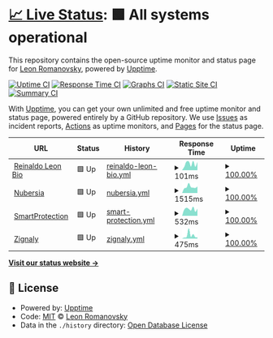 # [📈 Live Status](https://reinaldoleon.github.io/upptime): <!--live status--> **🟩 All systems operational**

This repository contains the open-source uptime monitor and status page for [Leon Romanovsky](http://www.leon.nu), powered by [Upptime](https://github.com/upptime/upptime).

[![Uptime CI](https://github.com/reinaldoleon/monitoring/workflows/Uptime%20CI/badge.svg)](https://github.com/reinaldoleon/monitoring/actions?query=workflow%3A%22Uptime+CI%22)
[![Response Time CI](https://github.com/reinaldoleon/monitoring/workflows/Response%20Time%20CI/badge.svg)](https://github.com/reinaldoleon/monitoring/actions?query=workflow%3A%22Response+Time+CI%22)
[![Graphs CI](https://github.com/reinaldoleon/monitoring/workflows/Graphs%20CI/badge.svg)](https://github.com/reinaldoleon/monitoring/actions?query=workflow%3A%22Graphs+CI%22)
[![Static Site CI](https://github.com/reinaldoleon/monitoring/workflows/Static%20Site%20CI/badge.svg)](https://github.com/reinaldoleon/monitoring/actions?query=workflow%3A%22Static+Site+CI%22)
[![Summary CI](https://github.com/reinaldoleon/monitoring/workflows/Summary%20CI/badge.svg)](https://github.com/reinaldoleon/monitoring/actions?query=workflow%3A%22Summary+CI%22)

With [Upptime](https://upptime.js.org), you can get your own unlimited and free uptime monitor and status page, powered entirely by a GitHub repository. We use [Issues](https://github.com/reinaldoleon/monitoring/issues) as incident reports, [Actions](https://github.com/reinaldoleon/monitoring/actions) as uptime monitors, and [Pages](https://reinaldoleon.github.io/monitoring) for the status page.

<!--start: status pages-->
<!-- This summary is generated by Upptime (https://github.com/upptime/upptime) -->
<!-- Do not edit this manually, your changes will be overwritten -->
<!-- prettier-ignore -->
| URL | Status | History | Response Time | Uptime |
| --- | ------ | ------- | ------------- | ------ |
| <img alt="" src="https://favicons.githubusercontent.com/reinaldoleon.github.io" height="13"> [Reinaldo Leon Bio](https://reinaldoleon.github.io/bio/) | 🟩 Up | [reinaldo-leon-bio.yml](https://github.com/reinaldoleon/monitoring/commits/HEAD/history/reinaldo-leon-bio.yml) | <details><summary><img alt="Response time graph" src="./graphs/reinaldo-leon-bio/response-time-week.png" height="20"> 101ms</summary><br><a href="https://reinaldoleon.github.io/monitoring/history/reinaldo-leon-bio"><img alt="Response time 98" src="https://img.shields.io/endpoint?url=https%3A%2F%2Fraw.githubusercontent.com%2Freinaldoleon%2Fmonitoring%2FHEAD%2Fapi%2Freinaldo-leon-bio%2Fresponse-time.json"></a><br><a href="https://reinaldoleon.github.io/monitoring/history/reinaldo-leon-bio"><img alt="24-hour response time 137" src="https://img.shields.io/endpoint?url=https%3A%2F%2Fraw.githubusercontent.com%2Freinaldoleon%2Fmonitoring%2FHEAD%2Fapi%2Freinaldo-leon-bio%2Fresponse-time-day.json"></a><br><a href="https://reinaldoleon.github.io/monitoring/history/reinaldo-leon-bio"><img alt="7-day response time 101" src="https://img.shields.io/endpoint?url=https%3A%2F%2Fraw.githubusercontent.com%2Freinaldoleon%2Fmonitoring%2FHEAD%2Fapi%2Freinaldo-leon-bio%2Fresponse-time-week.json"></a><br><a href="https://reinaldoleon.github.io/monitoring/history/reinaldo-leon-bio"><img alt="30-day response time 90" src="https://img.shields.io/endpoint?url=https%3A%2F%2Fraw.githubusercontent.com%2Freinaldoleon%2Fmonitoring%2FHEAD%2Fapi%2Freinaldo-leon-bio%2Fresponse-time-month.json"></a><br><a href="https://reinaldoleon.github.io/monitoring/history/reinaldo-leon-bio"><img alt="1-year response time 98" src="https://img.shields.io/endpoint?url=https%3A%2F%2Fraw.githubusercontent.com%2Freinaldoleon%2Fmonitoring%2FHEAD%2Fapi%2Freinaldo-leon-bio%2Fresponse-time-year.json"></a></details> | <details><summary><a href="https://reinaldoleon.github.io/monitoring/history/reinaldo-leon-bio">100.00%</a></summary><a href="https://reinaldoleon.github.io/monitoring/history/reinaldo-leon-bio"><img alt="All-time uptime 100.00%" src="https://img.shields.io/endpoint?url=https%3A%2F%2Fraw.githubusercontent.com%2Freinaldoleon%2Fmonitoring%2FHEAD%2Fapi%2Freinaldo-leon-bio%2Fuptime.json"></a><br><a href="https://reinaldoleon.github.io/monitoring/history/reinaldo-leon-bio"><img alt="24-hour uptime 100.00%" src="https://img.shields.io/endpoint?url=https%3A%2F%2Fraw.githubusercontent.com%2Freinaldoleon%2Fmonitoring%2FHEAD%2Fapi%2Freinaldo-leon-bio%2Fuptime-day.json"></a><br><a href="https://reinaldoleon.github.io/monitoring/history/reinaldo-leon-bio"><img alt="7-day uptime 100.00%" src="https://img.shields.io/endpoint?url=https%3A%2F%2Fraw.githubusercontent.com%2Freinaldoleon%2Fmonitoring%2FHEAD%2Fapi%2Freinaldo-leon-bio%2Fuptime-week.json"></a><br><a href="https://reinaldoleon.github.io/monitoring/history/reinaldo-leon-bio"><img alt="30-day uptime 100.00%" src="https://img.shields.io/endpoint?url=https%3A%2F%2Fraw.githubusercontent.com%2Freinaldoleon%2Fmonitoring%2FHEAD%2Fapi%2Freinaldo-leon-bio%2Fuptime-month.json"></a><br><a href="https://reinaldoleon.github.io/monitoring/history/reinaldo-leon-bio"><img alt="1-year uptime 100.00%" src="https://img.shields.io/endpoint?url=https%3A%2F%2Fraw.githubusercontent.com%2Freinaldoleon%2Fmonitoring%2FHEAD%2Fapi%2Freinaldo-leon-bio%2Fuptime-year.json"></a></details>
| <img alt="" src="https://favicons.githubusercontent.com/nubersia.com" height="13"> [Nubersia](https://nubersia.com) | 🟩 Up | [nubersia.yml](https://github.com/reinaldoleon/monitoring/commits/HEAD/history/nubersia.yml) | <details><summary><img alt="Response time graph" src="./graphs/nubersia/response-time-week.png" height="20"> 1515ms</summary><br><a href="https://reinaldoleon.github.io/monitoring/history/nubersia"><img alt="Response time 1498" src="https://img.shields.io/endpoint?url=https%3A%2F%2Fraw.githubusercontent.com%2Freinaldoleon%2Fmonitoring%2FHEAD%2Fapi%2Fnubersia%2Fresponse-time.json"></a><br><a href="https://reinaldoleon.github.io/monitoring/history/nubersia"><img alt="24-hour response time 1357" src="https://img.shields.io/endpoint?url=https%3A%2F%2Fraw.githubusercontent.com%2Freinaldoleon%2Fmonitoring%2FHEAD%2Fapi%2Fnubersia%2Fresponse-time-day.json"></a><br><a href="https://reinaldoleon.github.io/monitoring/history/nubersia"><img alt="7-day response time 1515" src="https://img.shields.io/endpoint?url=https%3A%2F%2Fraw.githubusercontent.com%2Freinaldoleon%2Fmonitoring%2FHEAD%2Fapi%2Fnubersia%2Fresponse-time-week.json"></a><br><a href="https://reinaldoleon.github.io/monitoring/history/nubersia"><img alt="30-day response time 1453" src="https://img.shields.io/endpoint?url=https%3A%2F%2Fraw.githubusercontent.com%2Freinaldoleon%2Fmonitoring%2FHEAD%2Fapi%2Fnubersia%2Fresponse-time-month.json"></a><br><a href="https://reinaldoleon.github.io/monitoring/history/nubersia"><img alt="1-year response time 1498" src="https://img.shields.io/endpoint?url=https%3A%2F%2Fraw.githubusercontent.com%2Freinaldoleon%2Fmonitoring%2FHEAD%2Fapi%2Fnubersia%2Fresponse-time-year.json"></a></details> | <details><summary><a href="https://reinaldoleon.github.io/monitoring/history/nubersia">100.00%</a></summary><a href="https://reinaldoleon.github.io/monitoring/history/nubersia"><img alt="All-time uptime 100.00%" src="https://img.shields.io/endpoint?url=https%3A%2F%2Fraw.githubusercontent.com%2Freinaldoleon%2Fmonitoring%2FHEAD%2Fapi%2Fnubersia%2Fuptime.json"></a><br><a href="https://reinaldoleon.github.io/monitoring/history/nubersia"><img alt="24-hour uptime 100.00%" src="https://img.shields.io/endpoint?url=https%3A%2F%2Fraw.githubusercontent.com%2Freinaldoleon%2Fmonitoring%2FHEAD%2Fapi%2Fnubersia%2Fuptime-day.json"></a><br><a href="https://reinaldoleon.github.io/monitoring/history/nubersia"><img alt="7-day uptime 100.00%" src="https://img.shields.io/endpoint?url=https%3A%2F%2Fraw.githubusercontent.com%2Freinaldoleon%2Fmonitoring%2FHEAD%2Fapi%2Fnubersia%2Fuptime-week.json"></a><br><a href="https://reinaldoleon.github.io/monitoring/history/nubersia"><img alt="30-day uptime 100.00%" src="https://img.shields.io/endpoint?url=https%3A%2F%2Fraw.githubusercontent.com%2Freinaldoleon%2Fmonitoring%2FHEAD%2Fapi%2Fnubersia%2Fuptime-month.json"></a><br><a href="https://reinaldoleon.github.io/monitoring/history/nubersia"><img alt="1-year uptime 100.00%" src="https://img.shields.io/endpoint?url=https%3A%2F%2Fraw.githubusercontent.com%2Freinaldoleon%2Fmonitoring%2FHEAD%2Fapi%2Fnubersia%2Fuptime-year.json"></a></details>
| <img alt="" src="https://favicons.githubusercontent.com/smartprotection.com" height="13"> [SmartProtection](https://smartprotection.com) | 🟩 Up | [smart-protection.yml](https://github.com/reinaldoleon/monitoring/commits/HEAD/history/smart-protection.yml) | <details><summary><img alt="Response time graph" src="./graphs/smart-protection/response-time-week.png" height="20"> 532ms</summary><br><a href="https://reinaldoleon.github.io/monitoring/history/smart-protection"><img alt="Response time 565" src="https://img.shields.io/endpoint?url=https%3A%2F%2Fraw.githubusercontent.com%2Freinaldoleon%2Fmonitoring%2FHEAD%2Fapi%2Fsmart-protection%2Fresponse-time.json"></a><br><a href="https://reinaldoleon.github.io/monitoring/history/smart-protection"><img alt="24-hour response time 600" src="https://img.shields.io/endpoint?url=https%3A%2F%2Fraw.githubusercontent.com%2Freinaldoleon%2Fmonitoring%2FHEAD%2Fapi%2Fsmart-protection%2Fresponse-time-day.json"></a><br><a href="https://reinaldoleon.github.io/monitoring/history/smart-protection"><img alt="7-day response time 532" src="https://img.shields.io/endpoint?url=https%3A%2F%2Fraw.githubusercontent.com%2Freinaldoleon%2Fmonitoring%2FHEAD%2Fapi%2Fsmart-protection%2Fresponse-time-week.json"></a><br><a href="https://reinaldoleon.github.io/monitoring/history/smart-protection"><img alt="30-day response time 624" src="https://img.shields.io/endpoint?url=https%3A%2F%2Fraw.githubusercontent.com%2Freinaldoleon%2Fmonitoring%2FHEAD%2Fapi%2Fsmart-protection%2Fresponse-time-month.json"></a><br><a href="https://reinaldoleon.github.io/monitoring/history/smart-protection"><img alt="1-year response time 565" src="https://img.shields.io/endpoint?url=https%3A%2F%2Fraw.githubusercontent.com%2Freinaldoleon%2Fmonitoring%2FHEAD%2Fapi%2Fsmart-protection%2Fresponse-time-year.json"></a></details> | <details><summary><a href="https://reinaldoleon.github.io/monitoring/history/smart-protection">100.00%</a></summary><a href="https://reinaldoleon.github.io/monitoring/history/smart-protection"><img alt="All-time uptime 99.98%" src="https://img.shields.io/endpoint?url=https%3A%2F%2Fraw.githubusercontent.com%2Freinaldoleon%2Fmonitoring%2FHEAD%2Fapi%2Fsmart-protection%2Fuptime.json"></a><br><a href="https://reinaldoleon.github.io/monitoring/history/smart-protection"><img alt="24-hour uptime 100.00%" src="https://img.shields.io/endpoint?url=https%3A%2F%2Fraw.githubusercontent.com%2Freinaldoleon%2Fmonitoring%2FHEAD%2Fapi%2Fsmart-protection%2Fuptime-day.json"></a><br><a href="https://reinaldoleon.github.io/monitoring/history/smart-protection"><img alt="7-day uptime 100.00%" src="https://img.shields.io/endpoint?url=https%3A%2F%2Fraw.githubusercontent.com%2Freinaldoleon%2Fmonitoring%2FHEAD%2Fapi%2Fsmart-protection%2Fuptime-week.json"></a><br><a href="https://reinaldoleon.github.io/monitoring/history/smart-protection"><img alt="30-day uptime 100.00%" src="https://img.shields.io/endpoint?url=https%3A%2F%2Fraw.githubusercontent.com%2Freinaldoleon%2Fmonitoring%2FHEAD%2Fapi%2Fsmart-protection%2Fuptime-month.json"></a><br><a href="https://reinaldoleon.github.io/monitoring/history/smart-protection"><img alt="1-year uptime 99.98%" src="https://img.shields.io/endpoint?url=https%3A%2F%2Fraw.githubusercontent.com%2Freinaldoleon%2Fmonitoring%2FHEAD%2Fapi%2Fsmart-protection%2Fuptime-year.json"></a></details>
| <img alt="" src="https://favicons.githubusercontent.com/zignaly.com" height="13"> [Zignaly](https://zignaly.com/) | 🟩 Up | [zignaly.yml](https://github.com/reinaldoleon/monitoring/commits/HEAD/history/zignaly.yml) | <details><summary><img alt="Response time graph" src="./graphs/zignaly/response-time-week.png" height="20"> 475ms</summary><br><a href="https://reinaldoleon.github.io/monitoring/history/zignaly"><img alt="Response time 647" src="https://img.shields.io/endpoint?url=https%3A%2F%2Fraw.githubusercontent.com%2Freinaldoleon%2Fmonitoring%2FHEAD%2Fapi%2Fzignaly%2Fresponse-time.json"></a><br><a href="https://reinaldoleon.github.io/monitoring/history/zignaly"><img alt="24-hour response time 200" src="https://img.shields.io/endpoint?url=https%3A%2F%2Fraw.githubusercontent.com%2Freinaldoleon%2Fmonitoring%2FHEAD%2Fapi%2Fzignaly%2Fresponse-time-day.json"></a><br><a href="https://reinaldoleon.github.io/monitoring/history/zignaly"><img alt="7-day response time 475" src="https://img.shields.io/endpoint?url=https%3A%2F%2Fraw.githubusercontent.com%2Freinaldoleon%2Fmonitoring%2FHEAD%2Fapi%2Fzignaly%2Fresponse-time-week.json"></a><br><a href="https://reinaldoleon.github.io/monitoring/history/zignaly"><img alt="30-day response time 498" src="https://img.shields.io/endpoint?url=https%3A%2F%2Fraw.githubusercontent.com%2Freinaldoleon%2Fmonitoring%2FHEAD%2Fapi%2Fzignaly%2Fresponse-time-month.json"></a><br><a href="https://reinaldoleon.github.io/monitoring/history/zignaly"><img alt="1-year response time 647" src="https://img.shields.io/endpoint?url=https%3A%2F%2Fraw.githubusercontent.com%2Freinaldoleon%2Fmonitoring%2FHEAD%2Fapi%2Fzignaly%2Fresponse-time-year.json"></a></details> | <details><summary><a href="https://reinaldoleon.github.io/monitoring/history/zignaly">100.00%</a></summary><a href="https://reinaldoleon.github.io/monitoring/history/zignaly"><img alt="All-time uptime 99.77%" src="https://img.shields.io/endpoint?url=https%3A%2F%2Fraw.githubusercontent.com%2Freinaldoleon%2Fmonitoring%2FHEAD%2Fapi%2Fzignaly%2Fuptime.json"></a><br><a href="https://reinaldoleon.github.io/monitoring/history/zignaly"><img alt="24-hour uptime 100.00%" src="https://img.shields.io/endpoint?url=https%3A%2F%2Fraw.githubusercontent.com%2Freinaldoleon%2Fmonitoring%2FHEAD%2Fapi%2Fzignaly%2Fuptime-day.json"></a><br><a href="https://reinaldoleon.github.io/monitoring/history/zignaly"><img alt="7-day uptime 100.00%" src="https://img.shields.io/endpoint?url=https%3A%2F%2Fraw.githubusercontent.com%2Freinaldoleon%2Fmonitoring%2FHEAD%2Fapi%2Fzignaly%2Fuptime-week.json"></a><br><a href="https://reinaldoleon.github.io/monitoring/history/zignaly"><img alt="30-day uptime 100.00%" src="https://img.shields.io/endpoint?url=https%3A%2F%2Fraw.githubusercontent.com%2Freinaldoleon%2Fmonitoring%2FHEAD%2Fapi%2Fzignaly%2Fuptime-month.json"></a><br><a href="https://reinaldoleon.github.io/monitoring/history/zignaly"><img alt="1-year uptime 99.77%" src="https://img.shields.io/endpoint?url=https%3A%2F%2Fraw.githubusercontent.com%2Freinaldoleon%2Fmonitoring%2FHEAD%2Fapi%2Fzignaly%2Fuptime-year.json"></a></details>

<!--end: status pages-->

[**Visit our status website →**](https://reinaldoleon.github.io/monitoring)

## 📄 License

- Powered by: [Upptime](https://github.com/upptime/upptime)
- Code: [MIT](./LICENSE) © [Leon Romanovsky](http://www.leon.nu)
- Data in the `./history` directory: [Open Database License](https://opendatacommons.org/licenses/odbl/1-0/)
